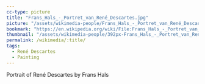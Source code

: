 ```yaml
---
cc-type: picture
title: "Frans_Hals_-_Portret_van_René_Descartes.jpg"
picture: "/assets/wikimedia-people/Frans_Hals_-_Portret_van_René_Descartes.jpg"
bookmark: "https://en.wikipedia.org/wiki/File:Frans_Hals_-_Portret_van_René_Descartes.jpg"
thumbnail: "/assets/wikimedia-people/392px-Frans_Hals_-_Portret_van_René_Descartes.jpg"
permalink: /wikimedia/:title/
tags:
  - René Descartes
  - Painting
---
```

Portrait of René Descartes by Frans Hals